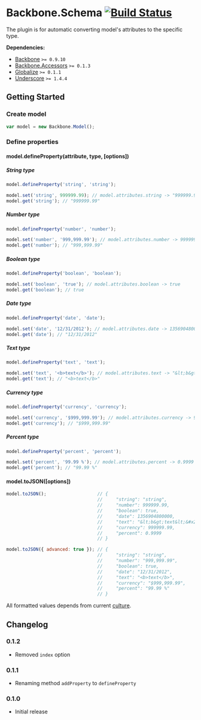 [lnk]: https://travis-ci.org/DreamTheater/Backbone.Schema
[img]: https://secure.travis-ci.org/DreamTheater/Backbone.Schema.png

# Backbone.Schema [![Build Status][img]][lnk]
The plugin is for automatic converting model's attributes to the specific type.

**Dependencies:**

  - [Backbone](https://github.com/documentcloud/backbone) `>= 0.9.10`
  - [Backbone.Accessors](https://github.com/DreamTheater/Backbone.Accessors) `>= 0.1.3`
  - [Globalize](https://github.com/jquery/globalize) `>= 0.1.1`
  - [Underscore](https://github.com/documentcloud/underscore) `>= 1.4.4`

## Getting Started
### Create model
```js
var model = new Backbone.Model();
```

### Define properties
#### model.defineProperty(attribute, type, [options])
##### String type
```js
model.defineProperty('string', 'string');

model.set('string', 999999.99); // model.attributes.string -> "999999.99"
model.get('string'); // "999999.99"
```

##### Number type
```js
model.defineProperty('number', 'number');

model.set('number', '999,999.99'); // model.attributes.number -> 999999.99
model.get('number'); // "999,999.99"
```

##### Boolean type
```js
model.defineProperty('boolean', 'boolean');

model.set('boolean', 'true'); // model.attributes.boolean -> true
model.get('boolean'); // true
```

##### Date type
```js
model.defineProperty('date', 'date');

model.set('date', '12/31/2012'); // model.attributes.date -> 1356904800000
model.get('date'); // "12/31/2012"
```

##### Text type
```js
model.defineProperty('text', 'text');

model.set('text', '<b>text</b>'); // model.attributes.text -> "&lt;b&gt;text&lt;&#x2F;b&gt;"
model.get('text'); // "<b>text</b>"
```

##### Currency type
```js
model.defineProperty('currency', 'currency');

model.set('currency', '$999,999.99'); // model.attributes.currency -> 999999.99
model.get('currency'); // "$999,999.99"
```

##### Percent type
```js
model.defineProperty('percent', 'percent');

model.set('percent', '99.99 %'); // model.attributes.percent -> 0.9999
model.get('percent'); // "99.99 %"
```

#### model.toJSON([options])
```js
model.toJSON();                   // {
                                  //     "string": "string",
                                  //     "number": 999999.99,
                                  //     "boolean": true,
                                  //     "date": 1356904800000,
                                  //     "text": "&lt;b&gt;text&lt;&#x2F;b&gt;",
                                  //     "currency": 999999.99,
                                  //     "percent": 0.9999
                                  // }

model.toJSON({ advanced: true }); // {
                                  //     "string": "string",
                                  //     "number": "999,999.99",
                                  //     "boolean": true,
                                  //     "date": "12/31/2012",
                                  //     "text": "<b>text</b>",
                                  //     "currency": "$999,999.99",
                                  //     "percent": "99.99 %"
                                  // }
```

All formatted values depends from current [culture](https://github.com/jquery/globalize#culture).

## Changelog
### 0.1.2
  - Removed `index` option

### 0.1.1
  - Renaming method `addProperty` to `defineProperty`

### 0.1.0
  - Initial release
